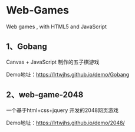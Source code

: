 # Web-Games
Web games , with HTML5 and JavaScript

## 1、Gobang
Canvas + JavaScript 制作的五子棋游戏

Demo地址：https://lrtwjhs.github.io/demo/Gobang

## 2、web-game-2048
一个基于html+css+jquery 开发的2048网页游戏

Demo地址：https://lrtwjhs.github.io/demo/2048/